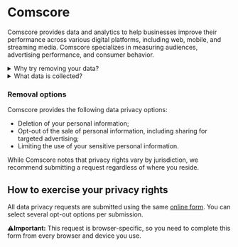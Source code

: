 # Comscore

Comscore provides data and analytics to help businesses improve their performance across various digital platforms, including web, mobile, and streaming media. Comscore specializes in measuring audiences, advertising performance, and consumer behavior.

<details>
<summary>Why try removing your data?</summary>
<p>Removing your data from Comscore will reduce the extent to which your online behavior is tracked and shared with third parties, enhancing your personal privacy.</p>
</details>
<details>
<summary>What data is collected?</summary>
<p>Comscore collects information that helps marketers and media companies analyze audiences, including browsing activity, search queries, app usage and in-app activities, device data (type, system, IP address, unique identifiers), demographic data, location, media consumption, interaction with ads, shopping patterns and preferences, and data provided through surveys.</p>
</details>

### Removal options

Comscore provides the following data privacy options:
<div class="list-style-bullet"></div>

- Deletion of your personal information;
- Opt-out of the sale of personal information, including sharing for targeted advertising;
- Limiting the use of your sensitive personal information.

While Comscore notes that privacy rights vary by jurisdiction, we recommend submitting a request regardless of where you reside.

## How to exercise your privacy rights

All data privacy requests are submitted using the same [online form](https://www.comscore.com/About/Privacy/Data-Subject-Rights/Data-Subject-Rights-Tagging). You can select several opt-out options per submission.

⚠️**Important:** This request is browser-specific, so you need to complete this form from every browser and device you use.
